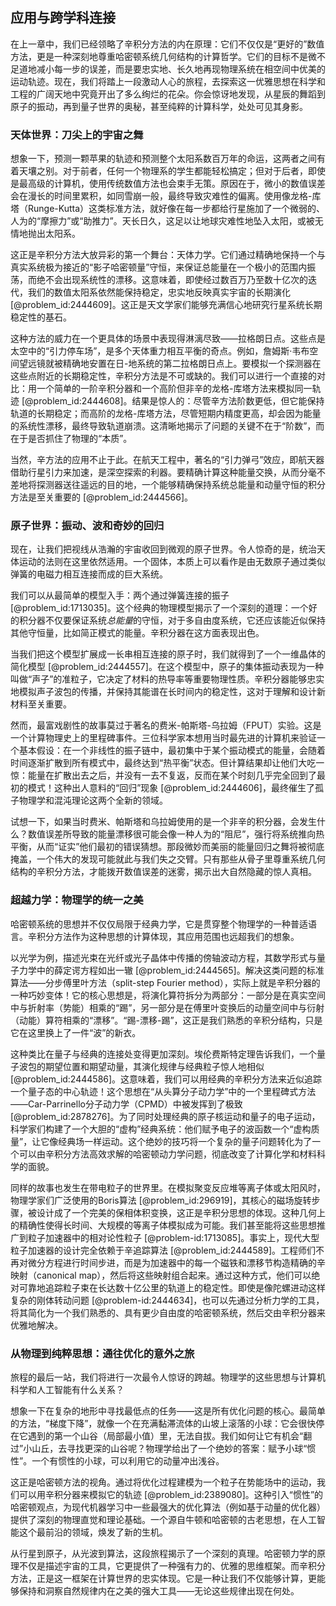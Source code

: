 ## 应用与跨学科连接

在上一章中，我们已经领略了辛积分方法的内在原理：它们不仅仅是“更好的”数值方法，更是一种深刻地尊重哈密顿系统几何结构的计算哲学。它们的目标不是微不足道地减小每一步的误差，而是要忠实地、长久地再现物理系统在相空间中优美的运动轨迹。现在，我们将踏上一段激动人心的旅程，去探索这一优雅思想在科学和工程的广阔天地中究竟开出了多么绚烂的花朵。你会惊讶地发现，从星辰的舞蹈到原子的振动，再到量子世界的奥秘，甚至纯粹的计算科学，处处可见其身影。

### 天体世界：刀尖上的宇宙之舞

想象一下，预测一颗苹果的轨迹和预测整个太阳系数百万年的命运，这两者之间有着天壤之别。对于前者，任何一个物理系的学生都能轻松搞定；但对于后者，即使是最高级的计算机，使用传统数值方法也会束手无策。原因在于，微小的数值误差会在漫长的时间里累积，如同雪崩一般，最终导致灾难性的偏离。使用像龙格-库塔（Runge-Kutta）这类标准方法，就好像在每一步都给行星施加了一个微弱的、人为的“摩擦力”或“助推力”。天长日久，这足以让地球灾难性地坠入太阳，或被无情地抛出太阳系。

这正是辛积分方法大放异彩的第一个舞台：天体力学。它们通过精确地保持一个与真实系统极为接近的“影子哈密顿量”守恒，来保证总能量在一个极小的范围内振荡，而绝不会出现系统性的漂移。这意味着，即使经过数百万乃至数十亿次的迭代，我们的数值太阳系依然能保持稳定，忠实地反映真实宇宙的长期演化 [@problem_id:2444609]。这正是天文学家们能够充满信心地研究行星系统长期稳定性的基石。

这种方法的威力在一个更具体的场景中表现得淋漓尽致——拉格朗日点。这些点是太空中的“引力停车场”，是多个天体重力相互平衡的奇点。例如，詹姆斯·韦布空间望远镜就被精确地安置在日-地系统的第二拉格朗日点上。要模拟一个探测器在这些点附近的长期稳定性，辛积分方法是不可或缺的。我们可以进行一个直接的对比：用一个简单的一阶辛积分器和一个高阶但非辛的龙格-库塔方法来模拟同一轨迹 [@problem_id:2444608]。结果是惊人的：尽管辛方法阶数更低，但它能保持轨道的长期稳定；而高阶的龙格-库塔方法，尽管短期内精度更高，却会因为能量的系统性漂移，最终导致轨道崩溃。这清晰地揭示了问题的关键不在于“阶数”，而在于是否抓住了物理的“本质”。

当然，辛方法的应用不止于此。在航天工程中，著名的“引力弹弓”效应，即航天器借助行星引力来加速，是深空探索的利器。要精确计算这种能量交换，从而分毫不差地将探测器送往遥远的目的地，一个能够精确保持系统总能量和动量守恒的积分方法是至关重要的 [@problem_id:2444566]。

### 原子世界：振动、波和奇妙的回归

现在，让我们把视线从浩瀚的宇宙收回到微观的原子世界。令人惊奇的是，统治天体运动的法则在这里依然适用。一个固体，本质上可以看作是由无数原子通过类似弹簧的电磁力相互连接而成的巨大系统。

我们可以从最简单的模型入手：两个通过弹簧连接的振子 [@problem_id:1713035]。这个经典的物理模型揭示了一个深刻的道理：一个好的积分器不仅要保证系统*总能量*的守恒，对于多自由度系统，它还应该能近似保持其他守恒量，比如简正模式的能量。辛积分器在这方面表现出色。

当我们把这个模型扩展成一长串相互连接的原子时，我们就得到了一个一维晶体的简化模型 [@problem_id:2444557]。在这个模型中，原子的集体振动表现为一种叫做“声子”的准粒子，它决定了材料的热导率等重要物理性质。辛积分器能够忠实地模拟声子波包的传播，并保持其能谱在长时间内的稳定性，这对于理解和设计新材料至关重要。

然而，最富戏剧性的故事莫过于著名的费米-帕斯塔-乌拉姆（FPUT）实验。这是一个计算物理史上的里程碑事件。三位科学家本想用当时最先进的计算机来验证一个基本假设：在一个非线性的振子链中，最初集中于某个振动模式的能量，会随着时间逐渐扩散到所有模式中，最终达到“热平衡”状态。但计算结果却让他们大吃一惊：能量在扩散出去之后，并没有一去不复返，反而在某个时刻几乎完全回到了最初的模式！这种出人意料的“回归”现象 [@problem_id:2444606]，最终催生了孤子物理学和混沌理论这两个全新的领域。

试想一下，如果当时费米、帕斯塔和乌拉姆使用的是一个非辛的积分器，会发生什么？数值误差所导致的能量漂移很可能会像一种人为的“阻尼”，强行将系统推向热平衡，从而“证实”他们最初的错误猜想。那段微妙而美丽的能量回归之舞将被彻底掩盖，一个伟大的发现可能就此与我们失之交臂。只有那些从骨子里尊重系统几何结构的辛积分方法，才能拨开数值误差的迷雾，揭示出大自然隐藏的惊人真相。

### 超越力学：物理学的统一之美

哈密顿系统的思想并不仅仅局限于经典力学，它是贯穿整个物理学的一种普适语言。辛积分方法作为这种思想的计算体现，其应用范围也远超我们的想象。

以光学为例，描述光束在光纤或光子晶体中传播的傍轴波动方程，其数学形式与量子力学中的薛定谔方程如出一辙 [@problem_id:2444565]。解决这类问题的标准算法——分步傅里叶方法（split-step Fourier method），实际上就是辛积分器的一种巧妙变体！它的核心思想是，将演化算符拆分为两部分：一部分是在真实空间中与折射率（势能）相乘的“踢”，另一部分是在傅里叶变换后的动量空间中与衍射（动能）算符相乘的“漂移”。“踢-漂移-踢”，这正是我们熟悉的辛积分结构，只是它在这里换上了一件“波”的新衣。

这种类比在量子与经典的连接处变得更加深刻。埃伦费斯特定理告诉我们，一个量子波包的期望位置和期望动量，其演化规律与经典粒子惊人地相似 [@problem_id:2444586]。这意味着，我们可以用经典的辛积分方法来近似追踪一个量子态的中心轨迹！这个思想在“从头算分子动力学”中的一个里程碑式方法——Car-Parrinello分子动力学（CPMD）中被发挥到了极致 [@problem_id:2878276]。为了同时处理经典的原子核运动和量子的电子运动，科学家们构建了一个大胆的“虚构”经典系统：他们赋予电子的波函数一个“虚构质量”，让它像经典场一样运动。这个绝妙的技巧将一个复杂的量子问题转化为了一个可以由辛积分方法高效求解的哈密顿动力学问题，彻底改变了计算化学和材料科学的面貌。

同样的故事也发生在带电粒子的世界里。在模拟聚变反应堆等离子体或太阳风时，物理学家们广泛使用的Boris算法 [@problem_id:296919]，其核心的磁场旋转步骤，被设计成了一个完美的保相体积变换，这正是辛积分思想的体现。这种几何上的精确性使得长时间、大规模的等离子体模拟成为可能。我们甚至能将这些思想推广到粒子加速器中的相对论性粒子 [@problem-id:1713085]。事实上，现代大型粒子加速器的设计完全依赖于辛追踪算法 [@problem_id:2444589]。工程师们不再对微分方程进行时间步进，而是为加速器中的每一个磁铁和漂移节构造精确的辛映射（canonical map），然后将这些映射组合起来。通过这种方式，他们可以绝对可靠地追踪粒子束在长达数十亿公里的轨道上的稳定性。即使是像陀螺进动这样复杂的刚体转动问题 [@problem-id:2444634]，也可以先通过分析力学的工具，将其简化为一个我们熟悉的、具有更少自由度的哈密顿系统，然后交由辛积分器来优雅地解决。

### 从物理到纯粹思想：通往优化的意外之旅

旅程的最后一站，我们将进行一次最令人惊讶的跨越。物理学的这些思想与计算机科学和人工智能有什么关系？

想象一下在复杂的地形中寻找最低点的任务——这是所有优化问题的核心。最简单的方法，“梯度下降”，就像一个在充满黏滞流体的山坡上滚落的小球：它会很快停在它遇到的第一个山谷（局部最小值）里，无法自拔。我们如何让它有机会“翻过”小山丘，去寻找更深的山谷呢？物理学给出了一个绝妙的答案：赋予小球“惯性”。一个有惯性的小球，可以利用它的动量冲出浅谷。

这正是哈密顿方法的视角。通过将优化过程建模为一个粒子在势能场中的运动，我们可以用辛积分器来模拟它的轨迹 [@problem_id:2389080]。这种引入“惯性”的哈密顿观点，为现代机器学习中一些最强大的优化算法（例如基于动量的优化器）提供了深刻的物理直觉和理论基础。一个源自牛顿和哈密顿的古老思想，在人工智能这个最前沿的领域，焕发了新的生机。

从行星到原子，从光波到算法，这段旅程揭示了一个深刻的真理。哈密顿力学的原理不仅是描述宇宙的工具，它更提供了一种强有力的、优雅的思维框架。而辛积分方法，正是这一框架在计算世界的忠实体现。它是一种让我们不仅能够计算，更能够保持和洞察自然规律内在之美的强大工具——无论这些规律出现在何处。